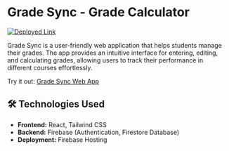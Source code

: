 # Grade Sync - Grade Calculator

[![Deployed Link](https://img.shields.io/badge/Deployed-Site-green)](https://grade-sync-a17e5.web.app/)

Grade Sync is a user-friendly web application that helps students manage their grades. The app provides an intuitive interface for entering, editing, and calculating grades, allowing users to track their performance in different courses effortlessly.

Try it out: [Grade Sync Web App](https://grade-sync-a17e5.web.app/)

## 🛠️ Technologies Used

- **Frontend:** React, Tailwind CSS
- **Backend:** Firebase (Authentication, Firestore Database)
- **Deployment:** Firebase Hosting
